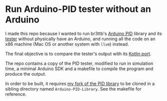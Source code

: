Run Arduino-PID tester without an Arduino
=========================================

I made this repo because I wanted to run br3ttb's [Arduino
PID](https://github.com/br3ttb/Arduino-PID-Library) library and its
[tester](https://github.com/br3ttb/arduino-pid-library-tester) without physically
have an Arduino, and running all the code on an x86 machine (Mac OS or another
system with `llvm`) instead.

The final objective is to compare the tester's output with its [Kotlin
port](https://github.com/egueli/Kotlin-PID-Library).

The repo contains a copy of the PID tester, modified to run in simulation time,
a minimal Arduino SDK and a makefile to compile the program and produce the
output.

In order to be built, it requires [my fork of the PID
library](https://github.com/egueli/Arduino-PID-Library) to be cloned in a
sibling directory named `Arduino-PID-Library`. See the makefile for reference.
